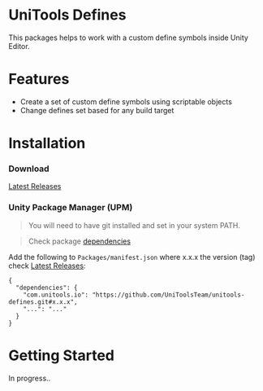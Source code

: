# UniTools Defines
This packages helps to work with a custom define symbols inside Unity Editor.

# Features
- Create a set of custom define symbols using scriptable objects
- Change defines set based for any build target

# Installation

### Download
[Latest Releases](../../releases/latest)

### Unity Package Manager (UPM)

> You will need to have git installed and set in your system PATH.

> Check package [dependencies](https://github.com/Rinal/unitools-build/blob/master/package.json)

Add the following to `Packages/manifest.json` where x.x.x the version (tag) check [Latest Releases](../../releases/latest):

```
{
  "dependencies": {
    "com.unitools.io": "https://github.com/UniToolsTeam/unitools-defines.git#x.x.x",
    "...": "..."
  }
}
```

# Getting Started
In progress..

